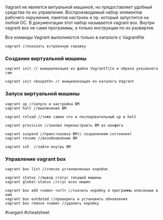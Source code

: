 Vagrant не является витуальной машиной, но предоставляет удобный средства по их управления. Воспроизводимый набор элементов рабочего окружения, пакетов настроек и пр. который запустится на любой ОС. В документации этот набор называется vagrant вox.  Внутри vagrant вox не сами программы, а только инструкции по их развертке. 

Все команды Vagrant выполняются только в каталоге с Vagrantfile
```
vagrant //показать встроенную справку
```

### Создание виртуальной машины
```
vagrant init // инициализация из файла Vagrantfile и образа указанного там

vagrant init <boxpath> // инициализация из каталога Vagrant
```

### Запуск виртуальной машины
```
vagrant up //запуск и настройка ВМ
vagrant halt //выключение ВМ

vagrant reload //тоже самое что и последовательный up и halt

vagrant provision //заново перенастроить ВМ из конфига

vagrant suspend //приостановка ВМ(с сохранением состояния)
vagrant resume //возобновление ВМ

vagrant ssh  //зайти внутрь ВМ
```

### Управление vagrant box
```
vagrant box list //список установленных коробок 

vagrant status //вывод статус текущей машины
vagrant global-status //стус всех машин

vagrant box add <name> <url> //скачать коробку и программы описанные в нем
vagrant box outdated //проверить и установить обновления
vagrant box remove <name> //удалить коробку
```

#vargant #cheatsheet 